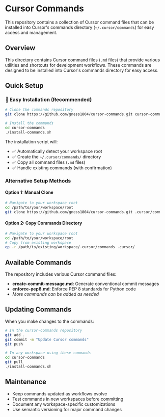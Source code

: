 # Cursor Commands

This repository contains a collection of Cursor command files that can be installed into Cursor's commands directory (`~/.cursor/commands`) for easy access and management.

## Overview

This directory contains Cursor command files (`.md` files) that provide various utilities and shortcuts for development workflows. These commands are designed to be installed into Cursor's commands directory for easy access.

## Quick Setup

### 🚀 Easy Installation (Recommended)
```bash
# Clone the commands repository
git clone https://github.com/gness1804/cursor-commands.git cursor-commands

# Install the commands
cd cursor-commands
./install-commands.sh
```

The installation script will:
- ✅ Automatically detect your workspace root
- ✅ Create the `~/.cursor/commands/` directory
- ✅ Copy all command files (`.md` files)
- ✅ Handle existing commands (with confirmation)

### Alternative Setup Methods

#### Option 1: Manual Clone
```bash
# Navigate to your workspace root
cd /path/to/your/workspace/root
git clone https://github.com/gness1804/cursor-commands.git .cursor/commands
```

#### Option 2: Copy Commands Directory
```bash
# Navigate to your workspace root
cd /path/to/your/workspace/root
# Copy from existing workspace
cp -r /path/to/existing/workspace/.cursor/commands .cursor/
```

## Available Commands

The repository includes various Cursor command files:

- **create-commit-message.md**: Generate conventional commit messages
- **enforce-pep8.md**: Enforce PEP 8 standards for Python code
- *More commands can be added as needed*

## Updating Commands

When you make changes to the commands:

```bash
# In the cursor-commands repository
git add .
git commit -m "Update Cursor commands"
git push

# In any workspace using these commands
cd cursor-commands
git pull
./install-commands.sh
```

## Maintenance

- Keep commands updated as workflows evolve
- Test commands in new workspaces before committing
- Document any workspace-specific customizations
- Use semantic versioning for major command changes
